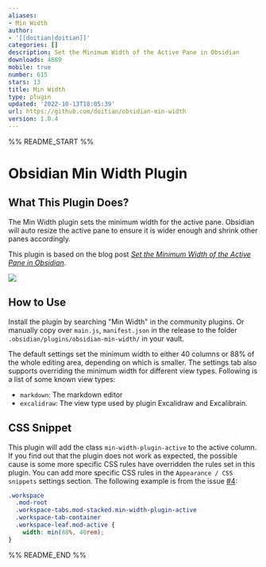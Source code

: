 ```yaml
---
aliases:
- Min Width
author:
- '[[doitian|doitian]]'
categories: []
description: Set the Minimum Width of the Active Pane in Obsidian
downloads: 4689
mobile: true
number: 615
stars: 13
title: Min Width
type: plugin
updated: '2022-10-13T18:05:39'
url: https://github.com/doitian/obsidian-min-width
version: 1.0.4
---
```


%% README_START %%

# Obsidian Min Width Plugin

## What This Plugin Does?

The Min Width plugin sets the minimum width for the active pane. Obsidian will auto resize the active pane to ensure it is wider enough and shrink other panes accordingly.

This plugin is based on the blog post [_Set the Minimum Width of the Active Pane in Obsidian_](https://blog.iany.me/2022/09/set-the-minimum-width-of-the-active-pane-in-obsidian/).

[![](https://videoapi-muybridge.vimeocdn.com/animated-thumbnails/image/5569408d-3300-4b5c-b4b8-6e8baa5ad413.gif?ClientID=vimeo-core-prod&Date=1663953976&Signature=3840517f68f618fa3b48788f5cc5c1579d95b46b)](https://vimeo.com/752964835)

## How to Use

Install the plugin by searching "Min Width" in the community plugins. Or manually copy over `main.js`, `manifest.json` in the release to the folder `.obsidian/plugins/obsidian-min-width/` in your vault.

The default settings set the minimum width to either 40 columns or 88% of the whole editing area, depending on which is smaller. The settings tab also supports overriding the minimum width for different view types. Following is a list of some known view types:

- `markdown`: The markdown editor
- `excalidraw`: The view type used by plugin Excalidraw and Excalibrain.

## CSS Snippet

This plugin will add the class `min-width-plugin-active` to the active column. If you find out that the plugin does not work as expected, the possible cause is some more specific CSS rules have overridden the rules set in this plugin. You can add more specific CSS rules in the `Appearance / CSS snippets` settings section. The following example is from the issue [#4](https://github.com/doitian/obsidian-min-width/issues/4):

```css
.workspace
  .mod-root
  .workspace-tabs.mod-stacked.min-width-plugin-active
  .workspace-tab-container
  .workspace-leaf.mod-active {
    width: min(88%, 40rem);
}
```


%% README_END %%